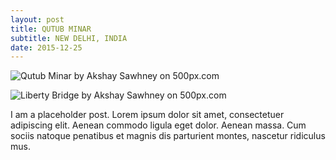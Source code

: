 ```yaml
---
layout: post
title: QUTUB MINAR
subtitle: NEW DELHI, INDIA
date: 2015-12-25
---
```


<div class='pixels-photo'>
  <p>
    <img src='https://drscdn.500px.org/photo/133644311/m%3D900/a8e1c5881360470abc4b9d812480a44e' alt='Qutub Minar by Akshay Sawhney on 500px.com'>
  </p>
  <a href='https://500px.com/photo/133644311/qutub-minar-by-akshay-sawhney' alt='Qutub Minar by Akshay Sawhney on 500px.com'></a>
</div>
<script type='text/javascript' src='https://500px.com/embed.js'></script>

<div class='pixels-photo'>
  <p>
    <img src='https://drscdn.500px.org/photo/137845671/m%3D900/837b5bad2397ee9044f7f899274afa4d' alt='Liberty Bridge by Akshay Sawhney on 500px.com'>
  </p>
  <a href='https://500px.com/photo/137845671/liberty-bridge-by-akshay-sawhney' alt='Liberty Bridge by Akshay Sawhney on 500px.com'></a>
</div>
<script type='text/javascript' src='https://500px.com/embed.js'></script>

I am a placeholder post. Lorem ipsum dolor sit amet, consectetuer adipiscing elit. Aenean commodo ligula eget dolor. Aenean massa. Cum sociis natoque penatibus et magnis dis parturient montes, nascetur ridiculus mus.